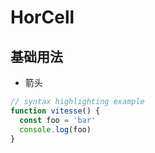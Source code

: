 
# HorCell

## 基础用法

<hor-cell label="单元格" value="内容"/>

- 箭头

<hor-cell label="单元格" value="内容"/>

```js
// syntax highlighting example
function vitesse() {
  const foo = 'bar'
  console.log(foo)
}
```

<script setup>
  import { useRouter } from 'vue-router'
  import { HorCell } from './index'
</script>